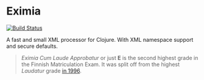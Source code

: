 # Eximia


[![Build Status](https://img.shields.io/github/workflow/status/nilern/eximia/Run%20tests.svg)](https://github.com/nilern/eximia/actions)

A fast and small XML processor for Clojure. With XML namespace support and secure defaults.

> *Eximia Cum Laude Approbatur* or just **E** is the second highest grade in the Finnish Matriculation Exam.
> It was split off from the highest *Laudatur* grade [in 1996](https://en.wikipedia.org/wiki/XML#History).
